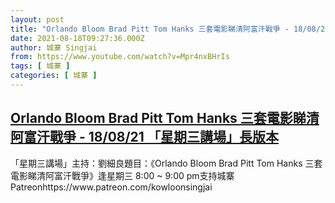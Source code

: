 ```yaml
---
layout: post
title: "Orlando Bloom Brad Pitt Tom Hanks 三套電影睇清阿富汗戰爭 - 18/08/21 「星期三講場」長版本"
date: 2021-08-18T09:27:36.000Z
author: 城寨 Singjai
from: https://www.youtube.com/watch?v=Mpr4nxBHrIs
tags: [ 城寨 ]
categories: [ 城寨 ]
---
```

<!--1629278856000-->
[Orlando Bloom Brad Pitt Tom Hanks 三套電影睇清阿富汗戰爭 - 18/08/21 「星期三講場」長版本](https://www.youtube.com/watch?v=Mpr4nxBHrIs)
------

<div>
「星期三講場」主持：劉細良題目：《Orlando Bloom Brad Pitt Tom Hanks 三套電影睇清阿富汗戰爭》逢星期三 8:00 ~ 9:00 pm支持城寨Patreonhttps://www.patreon.com/kowloonsingjai
</div>
